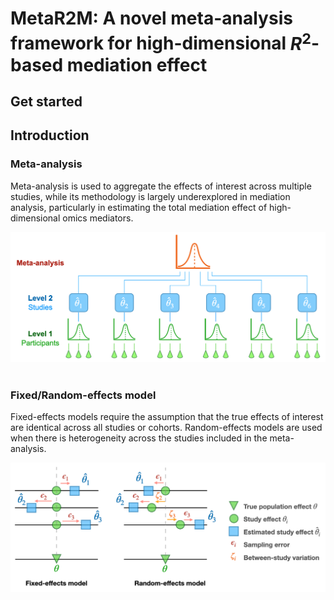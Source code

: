 # MetaR2M: A novel meta-analysis framework for high-dimensional $R^2$-based mediation effect

## Get started

## Introduction
### Meta-analysis
Meta-analysis is used to aggregate the effects of interest across multiple studies, while its methodology is largely underexplored in mediation analysis, particularly in estimating the total mediation effect of high-dimensional omics mediators.
<div align="center"><img src="Figure/MetaAnalysis.png" ></div>
</br>

### Fixed/Random-effects model
Fixed-effects models require the assumption that the true effects of interest are identical across all studies or cohorts. Random-effects models are used when there is heterogeneity across the studies included in the meta-analysis.

<div align="center"><img src="Figure/FRmodels.png" ></div>
</br>
